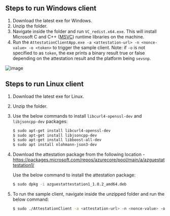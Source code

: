 ## Steps to run Windows client
1. Download the latest exe for Windows.
2. Unzip the folder.
3. Navigate inside the folder and run `VC_redist.x64.exe`. This will install Microsoft C and C++ ([MSVC](https://docs.microsoft.com/en-US/cpp/windows/latest-supported-vc-redist?view=msvc-170)) runtime libraries on the machine.
4. Run the `AttestationClientApp.exe -a <attestation-url> -n <nonce-value> -o <token>` to trigger the sample client.
Note: if `-o` is not specified to as `token`, the exe prints a binary result true or false depending on the attestation result and the platform being `sevsnp`.

![image](https://user-images.githubusercontent.com/32008026/191386248-830a3982-1696-40bb-92e5-e8b9d1d3a23b.png)


## Steps to run Linux client
1. Download the latest exe for Linux.
2. Unzip the folder.
3. Use the below commands to install `libcurl4-openssl-dev` and `libjsoncpp-dev` packages:
    ```sh
    $ sudo apt-get install libcurl4-openssl-dev
    $ sudo apt-get install libjsoncpp-dev
    $ sudo apt-get install libboost-all-dev
    $ sudo apt install nlohmann-json3-dev
    ```
4. Download the attestation package from the following location - https://packages.microsoft.com/repos/azurecore/pool/main/a/azguestattestation1/
   
   Use the below command to install the attestation package:
    ```sh
    $ sudo dpkg -i azguestattestation1_1.0.2_amd64.deb
    ```
5. To run the sample client, navigate inside the unzipped folder and run the below command:
    ```sh
    $ sudo ./AttestationClient -a <attestation-url> -n <nonce-value> -o <token>
    ```
